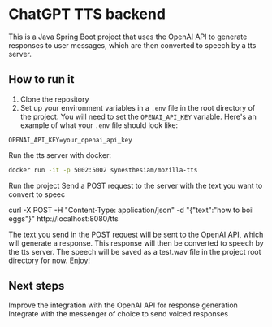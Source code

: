 # ChatGPT TTS backend

This is a Java Spring Boot project that uses the OpenAI API to generate responses to user messages, which are then converted to speech by a tts server.

## How to run it

1. Clone the repository
2. Set up your environment variables in a `.env` file in the root directory of the project. You will need to set the `OPENAI_API_KEY` variable. Here's an example of what your `.env` file should look like:

```dotenv
OPENAI_API_KEY=your_openai_api_key
```

Run the tts server with docker:
```bash
docker run -it -p 5002:5002 synesthesiam/mozilla-tts
```

Run the project
Send a POST request to the server with the text you want to convert to speec

curl -X POST -H "Content-Type: application/json" -d "{\"text\":\"how to boil eggs\"}" http://localhost:8080/tts

The text you send in the POST request will be sent to the OpenAI API, which will generate a response. This response will then be converted to speech by the tts server.  The speech will be saved as a test.wav file in the project root directory for now.  Enjoy!

## Next steps
Improve the integration with the OpenAI API for response generation
Integrate with the messenger of choice to send voiced responses